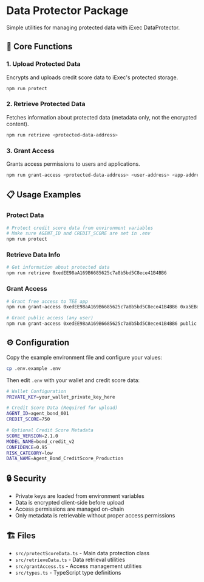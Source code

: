 # Data Protector Package

Simple utilities for managing protected data with iExec DataProtector.

## 🎯 Core Functions

### 1. Upload Protected Data
Encrypts and uploads credit score data to iExec's protected storage.

```bash
npm run protect
```

### 2. Retrieve Protected Data
Fetches information about protected data (metadata only, not the encrypted content).

```bash
npm run retrieve <protected-data-address>
```

### 3. Grant Access
Grants access permissions to users and applications.

```bash
npm run grant-access <protected-data-address> <user-address> <app-address> [price] [accesses]
```

## 📋 Usage Examples

### Protect Data
```bash
# Protect credit score data from environment variables
# Make sure AGENT_ID and CREDIT_SCORE are set in .env
npm run protect
```

### Retrieve Data Info
```bash
# Get information about protected data
npm run retrieve 0xedEE98aA169B6685625c7a8b5bd5C8ece41B4BB6
```

### Grant Access
```bash
# Grant free access to TEE app
npm run grant-access 0xedEE98aA169B6685625c7a8b5bd5C8ece41B4BB6 0xa5EBd895c62fB917d97C6F3E39A4562F1BE5CEee 0x5eC82059CbF38C005B73e70220a5192B19E7A12c 0 5

# Grant public access (any user)
npm run grant-access 0xedEE98aA169B6685625c7a8b5bd5C8ece41B4BB6 public 0x5eC82059CbF38C005B73e70220a5192B19E7A12c 0 100
```

## ⚙️ Configuration

Copy the example environment file and configure your values:

```bash
cp .env.example .env
```

Then edit `.env` with your wallet and credit score data:

```bash
# Wallet Configuration
PRIVATE_KEY=your_wallet_private_key_here

# Credit Score Data (Required for upload)
AGENT_ID=agent_bond_001
CREDIT_SCORE=750

# Optional Credit Score Metadata
SCORE_VERSION=2.1.0
MODEL_NAME=bond_credit_v2
CONFIDENCE=0.95
RISK_CATEGORY=low
DATA_NAME=Agent_Bond_CreditScore_Production
```

## 🔒 Security

- Private keys are loaded from environment variables
- Data is encrypted client-side before upload
- Access permissions are managed on-chain
- Only metadata is retrievable without proper access permissions

## 🏗️ Files

- `src/protectScoreData.ts` - Main data protection class
- `src/retrieveData.ts` - Data retrieval utilities  
- `src/grantAccess.ts` - Access management utilities
- `src/types.ts` - TypeScript type definitions